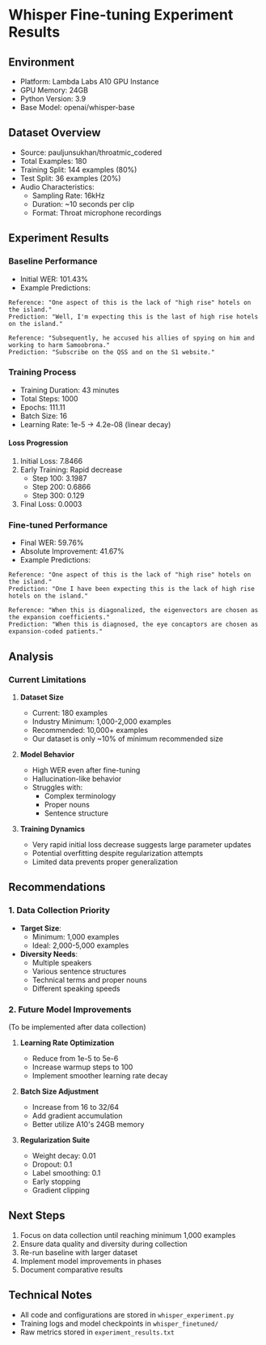 # Whisper Fine-tuning Experiment Results

## Environment
- Platform: Lambda Labs A10 GPU Instance
- GPU Memory: 24GB
- Python Version: 3.9
- Base Model: openai/whisper-base

## Dataset Overview
- Source: pauljunsukhan/throatmic_codered
- Total Examples: 180
- Training Split: 144 examples (80%)
- Test Split: 36 examples (20%)
- Audio Characteristics:
  - Sampling Rate: 16kHz
  - Duration: ~10 seconds per clip
  - Format: Throat microphone recordings

## Experiment Results

### Baseline Performance
- Initial WER: 101.43%
- Example Predictions:
```
Reference: "One aspect of this is the lack of "high rise" hotels on the island."
Prediction: "Well, I'm expecting this is the last of high rise hotels on the island."

Reference: "Subsequently, he accused his allies of spying on him and working to harm Samoobrona."
Prediction: "Subscribe on the QSS and on the S1 website."
```

### Training Process
- Training Duration: 43 minutes
- Total Steps: 1000
- Epochs: 111.11
- Batch Size: 16
- Learning Rate: 1e-5 → 4.2e-08 (linear decay)

#### Loss Progression
1. Initial Loss: 7.8466
2. Early Training: Rapid decrease
   - Step 100: 3.1987
   - Step 200: 0.6866
   - Step 300: 0.129
3. Final Loss: 0.0003

### Fine-tuned Performance
- Final WER: 59.76%
- Absolute Improvement: 41.67%
- Example Predictions:
```
Reference: "One aspect of this is the lack of "high rise" hotels on the island."
Prediction: "One I have been expecting this is the lack of high rise hotels on the island."

Reference: "When this is diagonalized, the eigenvectors are chosen as the expansion coefficients."
Prediction: "When this is diagnosed, the eye concaptors are chosen as expansion-coded patients."
```

## Analysis

### Current Limitations
1. **Dataset Size**
   - Current: 180 examples
   - Industry Minimum: 1,000-2,000 examples
   - Recommended: 10,000+ examples
   - Our dataset is only ~10% of minimum recommended size

2. **Model Behavior**
   - High WER even after fine-tuning
   - Hallucination-like behavior
   - Struggles with:
     - Complex terminology
     - Proper nouns
     - Sentence structure

3. **Training Dynamics**
   - Very rapid initial loss decrease suggests large parameter updates
   - Potential overfitting despite regularization attempts
   - Limited data prevents proper generalization

## Recommendations

### 1. Data Collection Priority
- **Target Size**: 
  - Minimum: 1,000 examples
  - Ideal: 2,000-5,000 examples
- **Diversity Needs**:
  - Multiple speakers
  - Various sentence structures
  - Technical terms and proper nouns
  - Different speaking speeds

### 2. Future Model Improvements
(To be implemented after data collection)

1. **Learning Rate Optimization**
   - Reduce from 1e-5 to 5e-6
   - Increase warmup steps to 100
   - Implement smoother learning rate decay

2. **Batch Size Adjustment**
   - Increase from 16 to 32/64
   - Add gradient accumulation
   - Better utilize A10's 24GB memory

3. **Regularization Suite**
   - Weight decay: 0.01
   - Dropout: 0.1
   - Label smoothing: 0.1
   - Early stopping
   - Gradient clipping

## Next Steps
1. Focus on data collection until reaching minimum 1,000 examples
2. Ensure data quality and diversity during collection
3. Re-run baseline with larger dataset
4. Implement model improvements in phases
5. Document comparative results

## Technical Notes
- All code and configurations are stored in `whisper_experiment.py`
- Training logs and model checkpoints in `whisper_finetuned/`
- Raw metrics stored in `experiment_results.txt` 